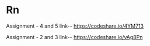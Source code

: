 # Rn

Assignment -  4 and 5
link-- https://codeshare.io/4YM713

Assignment - 2 and 3
link-- https://codeshare.io/vAg8Pn
